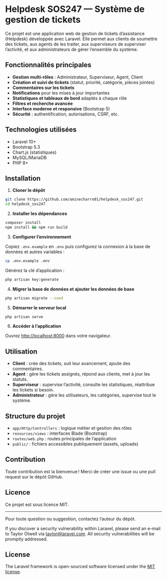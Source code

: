 # Helpdesk SOS247 — Système de gestion de tickets

Ce projet est une application web de gestion de tickets d’assistance (Helpdesk) développée avec Laravel. Elle permet aux clients de soumettre des tickets, aux agents de les traiter, aux superviseurs de superviser l’activité, et aux administrateurs de gérer l’ensemble du système.

## Fonctionnalités principales

- **Gestion multi-rôles** : Administrateur, Superviseur, Agent, Client
- **Création et suivi de tickets** (statut, priorité, catégorie, pièces jointes)
- **Commentaires sur les tickets**
- **Notifications** pour les mises à jour importantes
- **Statistiques et tableaux de bord** adaptés à chaque rôle
- **Filtres et recherche avancée**
- **Interface moderne et responsive** (Bootstrap 5)
- **Sécurité** : authentification, autorisations, CSRF, etc.

## Technologies utilisées
- Laravel 10+
- Bootstrap 5.3
- Chart.js (statistiques)
- MySQL/MariaDB
- PHP 8+

## Installation

1. **Cloner le dépôt**

```bash
git clone https://github.com/aminecharro01/helpdesk_sos247.git
cd helpdesk_sos247
```

2. **Installer les dépendances**

```bash
composer install
npm install && npm run build
```

3. **Configurer l’environnement**

Copiez `.env.example` en `.env` puis configurez la connexion à la base de données et autres variables :

```bash
cp .env.example .env
```

Générez la clé d’application :

```bash
php artisan key:generate
```

4. **Migrer la base de données et ajouter les données de base**

```bash
php artisan migrate --seed
```

5. **Démarrer le serveur local**

```bash
php artisan serve
```

6. **Accéder à l’application**

Ouvrez [http://localhost:8000](http://localhost:8000) dans votre navigateur.

## Utilisation

- **Client** : crée des tickets, suit leur avancement, ajoute des commentaires.
- **Agent** : gère les tickets assignés, répond aux clients, met à jour les statuts.
- **Superviseur** : supervise l’activité, consulte les statistiques, réattribue les tickets si besoin.
- **Administrateur** : gère les utilisateurs, les catégories, supervise tout le système.

## Structure du projet

- `app/Http/Controllers` : logique métier et gestion des rôles
- `resources/views` : interfaces Blade (Bootstrap)
- `routes/web.php` : routes principales de l’application
- `public/` : fichiers accessibles publiquement (assets, uploads)

## Contribution

Toute contribution est la bienvenue ! Merci de créer une issue ou une pull request sur le dépôt GitHub.

## Licence

Ce projet est sous licence MIT.

---

Pour toute question ou suggestion, contactez l’auteur du dépôt.


If you discover a security vulnerability within Laravel, please send an e-mail to Taylor Otwell via [taylor@laravel.com](mailto:taylor@laravel.com). All security vulnerabilities will be promptly addressed.

## License

The Laravel framework is open-sourced software licensed under the [MIT license](https://opensource.org/licenses/MIT).
